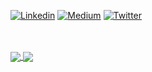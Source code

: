 [![Linkedin](https://img.shields.io/badge/-Linkedin-blue?style=flat-square0&logo=Linkedin&link=https://www.linkedin.com/in/elioprifti/)](https://www.linkedin.com/in/elioprifti/)
[![Medium](https://img.shields.io/badge/-Medium-black?style=flat-square0&logo=Medium&link=https://medium.com/@elioprifti)](https://medium.com/@elioprifti)
[![Twitter](https://img.shields.io/badge/-Twitter-white?style=flat-square0&logo=twitter&link=https://twitter.com/eljoprifti1)](https://twitter.com/eljoprifti1)

<br></br>
<a href="https://github-readme-stats.vercel.app/api?username=herou&show_icons=true&include_all_commits=true&count_private=true">
  <img align="center" src="https://github-readme-stats.vercel.app/api?username=herou&show_icons=true&include_all_commits=true&count_private=true" />
</a>
<a href="https://github-readme-stats.vercel.app/api/top-langs/?username=herou&layout=compact">
  <img align="center" src="https://github-readme-stats.vercel.app/api/top-langs/?username=herou&layout=compact" />
</a>
